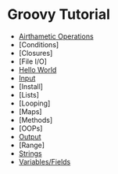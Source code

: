 # Groovy Tutorial

 - [Airthametic Operations](https://github.com/mnp014/Groovy/blob/master/Airthmatic%20Operaations.md)
 - [Conditions]
 - [Closures]
 - [File I/O]
 - [Hello World](https://github.com/mnp014/Groovy/blob/master/Hello%20World.md)
 - [Input](https://github.com/mnp014/Groovy/blob/master/Input.md)
 - [Install]
 - [Lists]
 - [Looping]
 - [Maps]
 - [Methods]
 - [OOPs]
 - [Output](https://github.com/mnp014/Groovy/blob/master/Output.md)
 - [Range]
 - [Strings](https://github.com/mnp014/Groovy/blob/master/String%20Operations.md)
 - [Variables/Fields](https://github.com/mnp014/Groovy/blob/master/Define%20Variables%20or%20Field.md)

